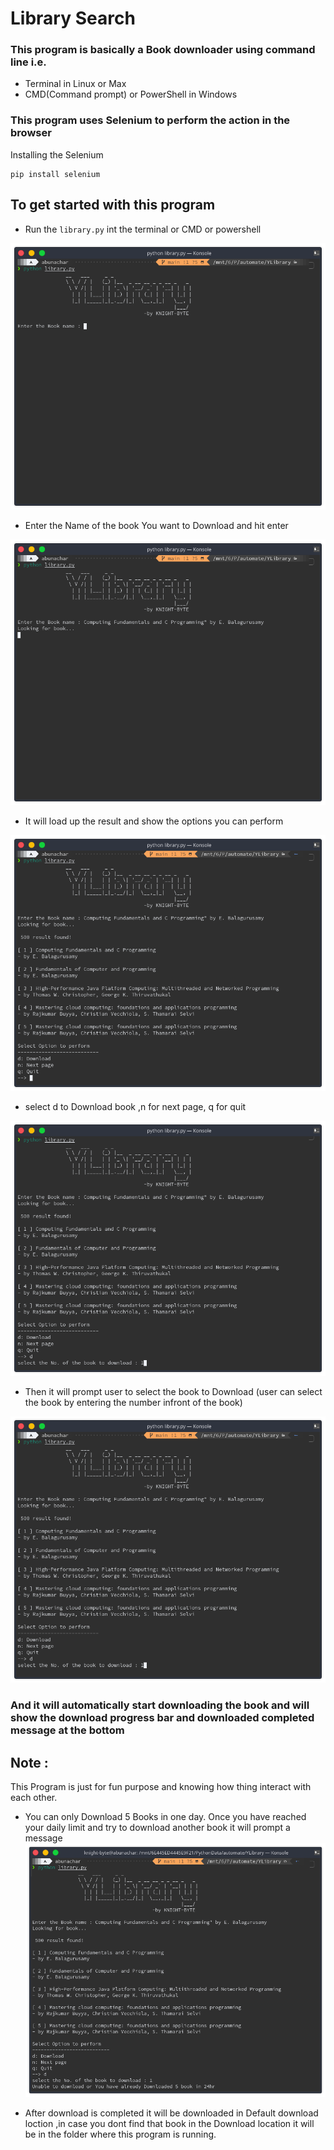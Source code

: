 # Library Search

### This program is basically a Book downloader using command line i.e.

- Terminal in Linux or Max
- CMD(Command prompt) or PowerShell in Windows

### This program uses Selenium to perform the action in the browser

Installing the Selenium

```
pip install selenium
```

## To get started with this program

- Run the `library.py` int the terminal or CMD or powershell

![1](img/11.png)

- Enter the Name of the book You want to Download and hit enter

![2](img/1.png)

- It will load up the result and show the options you can perform

![3](img/2.png)

- select d to Download book ,n for next page, q for quit

![4](img/3.png)

- Then it will prompt user to select the book to Download (user can select the book by entering the number infront of the book)

![5](img/44.png)

### And it will automatically start downloading the book and will show the download progress bar and downloaded completed message at the bottom

## Note :

This Program is just for fun purpose and knowing how thing interact with each other.

- You can only Download 5 Books in one day.
  Once you have reached your daily limit and try to download another book it will prompt a message
  ![limit](img/4.png)

- After download is completed it will be downloaded in Default download loction ,in case you dont find that book in the Download location it will be in the folder where this program is running.
